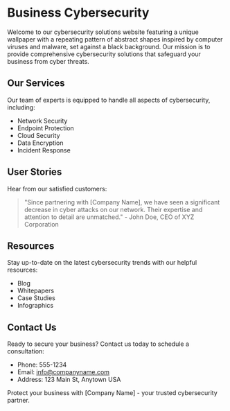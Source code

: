 <!--font:Poppins-->

# Business Cybersecurity

Welcome to our cybersecurity solutions website featuring a unique wallpaper with a repeating pattern of abstract shapes inspired by computer viruses and malware, set against a black background. Our mission is to provide comprehensive cybersecurity solutions that safeguard your business from cyber threats.

## Our Services
Our team of experts is equipped to handle all aspects of cybersecurity, including:
- Network Security
- Endpoint Protection
- Cloud Security
- Data Encryption
- Incident Response

## User Stories
Hear from our satisfied customers:
> "Since partnering with [Company Name], we have seen a significant decrease in cyber attacks on our network. Their expertise and attention to detail are unmatched." - John Doe, CEO of XYZ Corporation

## Resources
Stay up-to-date on the latest cybersecurity trends with our helpful resources:
- Blog
- Whitepapers
- Case Studies
- Infographics

## Contact Us
Ready to secure your business? Contact us today to schedule a consultation:
- Phone: 555-1234
- Email: info@companyname.com
- Address: 123 Main St, Anytown USA

Protect your business with [Company Name] - your trusted cybersecurity partner.

<!--

Write me content for website with wallpaper which alt text is:

"A wallpaper with a repeating pattern of abstract shapes inspired by computer viruses and malware, set against a black background."

The name/title of the page should not be 1:1 copy of the alt text but rather a real content of the website which is using this wallpaper.

- Use markdown format 
- Start with heading
- Heading should be short and concise
- The content should look like a real website 
- The website should not be about the wallpaper, wallpaper is just a related background
- Heading should be contain work "wallpaper" or "background"
- Include real sections like references, contact, user stories, etc. use things relevant to the page purpose.
- Feel free to use structure like headings, bullets, numbering, blockquotes, paragraphs, horizontal lines, etc.
- You can use formatting like bold or _italic_
- You can include UTF-8 emojis
- Links should be only #hash anchors (and you can refer to the document itself)
- Do not include images


---


Write me content for website with wallpaper which alt text is:

"A wallpaper with a repeating pattern of abstract shapes inspired by computer viruses and malware, set against a black background."

The name/title of the page should not be 1:1 copy of the alt text but rather a real content of the website which is using this wallpaper.

- Use markdown format 
- Start with heading
- Heading should be short and concise
- The content should look like a real website 
- The website should not be about the wallpaper, wallpaper is just a related background
- Heading should be contain work "wallpaper" or "background"
- Include real sections like references, contact, user stories, etc. use things relevant to the page purpose.
- Feel free to use structure like headings, bullets, numbering, blockquotes, paragraphs, horizontal lines, etc.
- You can use formatting like bold or _italic_
- You can include UTF-8 emojis
- Links should be only #hash anchors (and you can refer to the document itself)
- Do not include images


---


# Malware-Inspired Background for Cybersecurity Website

Welcome to our cybersecurity website featuring a unique wallpaper with a repeating pattern of abstract shapes inspired by computer viruses and malware, set against a black background. This eye-catching design sets the tone for our commitment to protecting your digital assets.

## Our Mission
At [Company Name], we are dedicated to providing comprehensive cybersecurity solutions that safeguard your business from cyber threats. From network security to data encryption, our team of experts is equipped to handle all aspects of cybersecurity.

## Services
Our services include:
- Network Security
- Endpoint Protection
- Cloud Security
- Data Encryption
- Incident Response

## User Stories
Don't just take our word for it - hear from our satisfied customers:
> "Since partnering with [Company Name], we have seen a significant decrease in cyber attacks on our network. Their expertise and attention to detail are unmatched." - John Doe, CEO of XYZ Corporation

## Resources
Stay up-to-date on the latest cybersecurity trends with our helpful resources:
- Blog
- Whitepapers
- Case Studies
- Infographics

## Contact Us
Ready to secure your business? Contact us today to schedule a consultation:
- Phone: 555-1234
- Email: info@companyname.com
- Address: 123 Main St, Anytown USA

Protect your business with [Company Name] - your trusted cybersecurity partner.


---


Heading is too long, rewrite whole content.


---


# Cybersecurity Solutions with Malware-Inspired Background

Welcome to our cybersecurity solutions website featuring a unique wallpaper with a repeating pattern of abstract shapes inspired by computer viruses and malware, set against a black background. Our mission is to provide comprehensive cybersecurity solutions that safeguard your business from cyber threats.

## Our Services
From network security to data encryption, our team of experts is equipped to handle all aspects of cybersecurity. Our services include:
- Network Security
- Endpoint Protection
- Cloud Security
- Data Encryption
- Incident Response

## User Stories
Don't just take our word for it - hear from our satisfied customers:
> "Since partnering with [Company Name], we have seen a significant decrease in cyber attacks on our network. Their expertise and attention to detail are unmatched." - John Doe, CEO of XYZ Corporation

## Resources
Stay up-to-date on the latest cybersecurity trends with our helpful resources:
- Blog
- Whitepapers
- Case Studies
- Infographics

## Contact Us
Ready to secure your business? Contact us today to schedule a consultation:
- Phone: 555-1234
- Email: info@companyname.com
- Address: 123 Main St, Anytown USA

Protect your business with [Company Name] - your trusted cybersecurity partner.


---


Heading is too long, rewrite whole content.


---


# Protect Your Business with Malware-Inspired Cybersecurity Solutions

Welcome to our cybersecurity solutions website featuring a unique wallpaper with a repeating pattern of abstract shapes inspired by computer viruses and malware, set against a black background. Our mission is to provide comprehensive cybersecurity solutions that safeguard your business from cyber threats.

## Our Services
Our team of experts is equipped to handle all aspects of cybersecurity, including:
- Network Security
- Endpoint Protection
- Cloud Security
- Data Encryption
- Incident Response

## User Stories
Don't just take our word for it - hear from our satisfied customers:
> "Since partnering with [Company Name], we have seen a significant decrease in cyber attacks on our network. Their expertise and attention to detail are unmatched." - John Doe, CEO of XYZ Corporation

## Resources
Stay up-to-date on the latest cybersecurity trends with our helpful resources:
- Blog
- Whitepapers
- Case Studies
- Infographics

## Contact Us
Ready to secure your business? Contact us today to schedule a consultation:
- Phone: 555-1234
- Email: info@companyname.com
- Address: 123 Main St, Anytown USA

Protect your business with [Company Name] - your trusted cybersecurity partner.


---


Heading is too long, rewrite whole content.


---


# Cybersecurity Solutions for Your Business

Welcome to our cybersecurity solutions website featuring a unique wallpaper with a repeating pattern of abstract shapes inspired by computer viruses and malware, set against a black background. Our mission is to provide comprehensive cybersecurity solutions that safeguard your business from cyber threats.

## Our Services
Our team of experts is equipped to handle all aspects of cybersecurity, including:
- Network Security
- Endpoint Protection
- Cloud Security
- Data Encryption
- Incident Response

## User Stories
Hear from our satisfied customers:
> "Since partnering with [Company Name], we have seen a significant decrease in cyber attacks on our network. Their expertise and attention to detail are unmatched." - John Doe, CEO of XYZ Corporation

## Resources
Stay up-to-date on the latest cybersecurity trends with our helpful resources:
- Blog
- Whitepapers
- Case Studies
- Infographics

## Contact Us
Ready to secure your business? Contact us today to schedule a consultation:
- Phone: 555-1234
- Email: info@companyname.com
- Address: 123 Main St, Anytown USA

Protect your business with [Company Name] - your trusted cybersecurity partner.


---


Write me a Google font which is best fitting for the website.

Pick from the list:
- IBM Plex Sans
- Orbitron
- Playfair Display
- Open Sans
- Lato
- Futura
- Alegreya
- Poppins
- Roboto
- Great Vibes
- Exo 2
- Lobster
- Inter
- Montserrat
- Dancing Script
- Raleway
- Barlow Condensed


Write just the font name nothing else.


---


Poppins

-->
